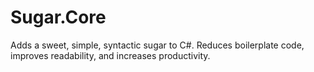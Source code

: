 Sugar.Core
==========

Adds a sweet, simple, syntactic sugar to C#.  Reduces boilerplate code, improves readability, and increases productivity.
